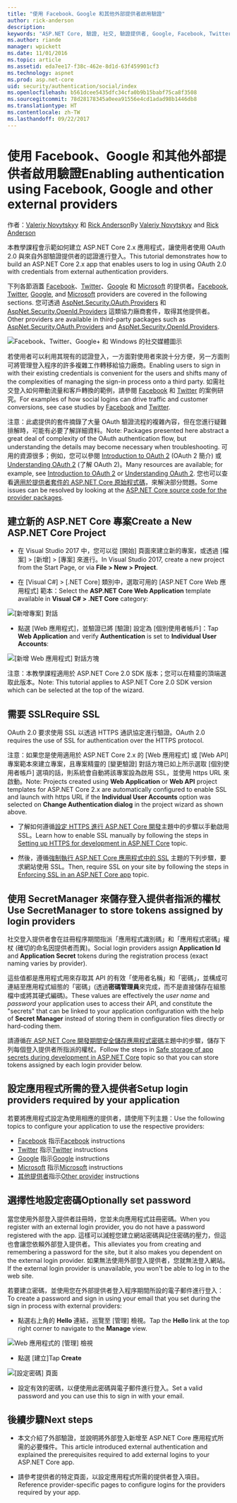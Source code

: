 ```yaml
---
title: "使用 Facebook、Google 和其他外部提供者啟用驗證"
author: rick-anderson
description: 
keywords: "ASP.NET Core, 驗證, 社交, 驗證提供者, Google, Facebook, Twitter, Microsoft 帳戶"
ms.author: riande
manager: wpickett
ms.date: 11/01/2016
ms.topic: article
ms.assetid: eda7ee17-f38c-462e-8d1d-63f459901cf3
ms.technology: aspnet
ms.prod: asp.net-core
uid: security/authentication/social/index
ms.openlocfilehash: b561dcee5435dfc34cfa0b9b15babf75ca8f3508
ms.sourcegitcommit: 78d28178345a0eea91556e4cd1adad98b1446db8
ms.translationtype: HT
ms.contentlocale: zh-TW
ms.lasthandoff: 09/22/2017
---
```

# <a name="enabling-authentication-using-facebook-google-and-other-external-providers"></a><span data-ttu-id="1c5b3-103">使用 Facebook、Google 和其他外部提供者啟用驗證</span><span class="sxs-lookup"><span data-stu-id="1c5b3-103">Enabling authentication using Facebook, Google and other external providers</span></span>

<a name=security-authentication-social-logins></a>

<span data-ttu-id="1c5b3-104">作者：[Valeriy Novytskyy](https://github.com/01binary) 和 [Rick Anderson](https://twitter.com/RickAndMSFT)</span><span class="sxs-lookup"><span data-stu-id="1c5b3-104">By [Valeriy Novytskyy](https://github.com/01binary) and [Rick Anderson](https://twitter.com/RickAndMSFT)</span></span>

<span data-ttu-id="1c5b3-105">本教學課程會示範如何建立 ASP.NET Core 2.x 應用程式，讓使用者使用 OAuth 2.0 與來自外部驗證提供者的認證進行登入。</span><span class="sxs-lookup"><span data-stu-id="1c5b3-105">This tutorial demonstrates how to build an ASP.NET Core 2.x app that enables users to log in using OAuth 2.0 with credentials from external authentication providers.</span></span>

<span data-ttu-id="1c5b3-106">下列各節涵蓋 [Facebook](facebook-logins.md)、[Twitter](twitter-logins.md)、[Google](google-logins.md) 和 [Microsoft](microsoft-logins.md) 的提供者。</span><span class="sxs-lookup"><span data-stu-id="1c5b3-106">[Facebook](facebook-logins.md), [Twitter](twitter-logins.md), [Google](google-logins.md), and [Microsoft](microsoft-logins.md) providers are covered in the following sections.</span></span> <span data-ttu-id="1c5b3-107">您可透過 [AspNet.Security.OAuth.Providers](https://github.com/aspnet-contrib/AspNet.Security.OAuth.Providers) 和 [AspNet.Security.OpenId.Providers](https://github.com/aspnet-contrib/AspNet.Security.OpenId.Providers) 這類協力廠商套件，取得其他提供者。</span><span class="sxs-lookup"><span data-stu-id="1c5b3-107">Other providers are available in third-party packages such as [AspNet.Security.OAuth.Providers](https://github.com/aspnet-contrib/AspNet.Security.OAuth.Providers) and [AspNet.Security.OpenId.Providers](https://github.com/aspnet-contrib/AspNet.Security.OpenId.Providers).</span></span>

![Facebook、Twitter、Google+ 和 Windows 的社交媒體圖示](index/_static/social.png)

<span data-ttu-id="1c5b3-109">若使用者可以利用其現有的認證登入，一方面對使用者來說十分方便，另一方面則可將管理登入程序的許多複雜工作轉移給協力廠商。</span><span class="sxs-lookup"><span data-stu-id="1c5b3-109">Enabling users to sign in with their existing credentials is convenient for the users and shifts many of the complexities of managing the sign-in process onto a third party.</span></span> <span data-ttu-id="1c5b3-110">如需社交登入如何帶動流量和客戶轉換的範例，請參閱 [Facebook](https://www.facebook.com/unsupportedbrowser) 和 [Twitter](https://dev.twitter.com/resources/case-studies) 的案例研究。</span><span class="sxs-lookup"><span data-stu-id="1c5b3-110">For examples of how social logins can drive traffic and customer conversions, see case studies by [Facebook](https://www.facebook.com/unsupportedbrowser) and [Twitter](https://dev.twitter.com/resources/case-studies).</span></span>

<span data-ttu-id="1c5b3-111">注意：此處提供的套件摘錄了大量 OAuth 驗證流程的複雜內容，但在您進行疑難排解時，可能有必要了解詳細資料。</span><span class="sxs-lookup"><span data-stu-id="1c5b3-111">Note: Packages presented here abstract a great deal of complexity of the OAuth authentication flow, but understanding the details may become necessary when troubleshooting.</span></span> <span data-ttu-id="1c5b3-112">可用的資源很多；例如，您可以參閱 [Introduction to OAuth 2](https://www.digitalocean.com/community/tutorials/an-introduction-to-oauth-2) (OAuth 2 簡介) 或 [Understanding OAuth 2](http://www.bubblecode.net/2016/01/22/understanding-oauth2/) (了解 OAuth 2)。</span><span class="sxs-lookup"><span data-stu-id="1c5b3-112">Many resources are available; for example, see [Introduction to OAuth 2](https://www.digitalocean.com/community/tutorials/an-introduction-to-oauth-2) or [Understanding OAuth 2](http://www.bubblecode.net/2016/01/22/understanding-oauth2/).</span></span> <span data-ttu-id="1c5b3-113">您也可以查看[適用於提供者套件的 ASP.NET Core 原始程式碼](https://github.com/aspnet/Security/tree/dev/src)，來解決部分問題。</span><span class="sxs-lookup"><span data-stu-id="1c5b3-113">Some issues can be resolved by looking at the [ASP.NET Core source code for the provider packages](https://github.com/aspnet/Security/tree/dev/src).</span></span>

## <a name="create-a-new-aspnet-core-project"></a><span data-ttu-id="1c5b3-114">建立新的 ASP.NET Core 專案</span><span class="sxs-lookup"><span data-stu-id="1c5b3-114">Create a New ASP.NET Core Project</span></span>

* <span data-ttu-id="1c5b3-115">在 Visual Studio 2017 中，您可以從 [開始] 頁面來建立新的專案，或透過 [檔案] > [新增] > [專案] 來進行。</span><span class="sxs-lookup"><span data-stu-id="1c5b3-115">In Visual Studio 2017, create a new project from the Start Page, or via **File > New > Project**.</span></span>

* <span data-ttu-id="1c5b3-116">在 [Visual C#] > [.NET Core] 類別中，選取可用的 [ASP.NET Core Web 應用程式] 範本：</span><span class="sxs-lookup"><span data-stu-id="1c5b3-116">Select the **ASP.NET Core Web Application** template available in **Visual C# > .NET Core** category:</span></span>

![[新增專案] 對話](index/_static/new-project.png)

* <span data-ttu-id="1c5b3-118">點選 [Web 應用程式]，並驗證已將 [驗證] 設定為 [個別使用者帳戶]：</span><span class="sxs-lookup"><span data-stu-id="1c5b3-118">Tap **Web Application** and verify **Authentication** is set to **Individual User Accounts**:</span></span>

![[新增 Web 應用程式] 對話方塊](index/_static/select-project.png)

<span data-ttu-id="1c5b3-120">注意：本教學課程適用於 ASP.NET Core 2.0 SDK 版本；您可以在精靈的頂端選取此版本。</span><span class="sxs-lookup"><span data-stu-id="1c5b3-120">Note: This tutorial applies to ASP.NET Core 2.0 SDK version which can be selected at the top of the wizard.</span></span>

## <a name="require-ssl"></a><span data-ttu-id="1c5b3-121">需要 SSL</span><span class="sxs-lookup"><span data-stu-id="1c5b3-121">Require SSL</span></span>

<span data-ttu-id="1c5b3-122">OAuth 2.0 要求使用 SSL 以透過 HTTPS 通訊協定進行驗證。</span><span class="sxs-lookup"><span data-stu-id="1c5b3-122">OAuth 2.0 requires the use of SSL for authentication over the HTTPS protocol.</span></span>

<span data-ttu-id="1c5b3-123">注意：如果您是使用適用於 ASP.NET Core 2.x 的 [Web 應用程式] 或 [Web API] 專案範本來建立專案，且專案精靈的 [變更驗證] 對話方塊已如上所示選取 [個別使用者帳戶] 選項的話，則系統會自動將該專案設為啟用 SSL，並使用 https URL 來啟動。</span><span class="sxs-lookup"><span data-stu-id="1c5b3-123">Note: Projects created using **Web Application** or **Web API** project templates for ASP.NET Core 2.x are automatically configured to enable SSL and launch with https URL if the **Individual User Accounts** option was selected on **Change Authentication dialog** in the project wizard as shown above.</span></span>

* <span data-ttu-id="1c5b3-124">了解如何遵循[設定 HTTPS 進行 ASP.NET Core 開發](xref:security/https)主題中的步驟以手動啟用 SSL。</span><span class="sxs-lookup"><span data-stu-id="1c5b3-124">Learn how to enable SSL manually by following the steps in [Setting up HTTPS for development in ASP.NET Core](xref:security/https) topic.</span></span>

* <span data-ttu-id="1c5b3-125">然後，遵循[強制執行 ASP.NET Core 應用程式中的 SSL](xref:security/enforcing-ssl) 主題的下列步驟，要求網站使用 SSL。</span><span class="sxs-lookup"><span data-stu-id="1c5b3-125">Then, require SSL on your site by following the steps in [Enforcing SSL in an ASP.NET Core app](xref:security/enforcing-ssl) topic.</span></span>

## <a name="use-secretmanager-to-store-tokens-assigned-by-login-providers"></a><span data-ttu-id="1c5b3-126">使用 SecretManager 來儲存登入提供者指派的權杖</span><span class="sxs-lookup"><span data-stu-id="1c5b3-126">Use SecretManager to store tokens assigned by login providers</span></span>

<span data-ttu-id="1c5b3-127">社交登入提供者會在註冊程序期間指派「應用程式識別碼」和「應用程式密碼」權杖 (確切的命名因提供者而異)。</span><span class="sxs-lookup"><span data-stu-id="1c5b3-127">Social login providers assign **Application Id** and **Application Secret** tokens during the registration process (exact naming varies by provider).</span></span>

<span data-ttu-id="1c5b3-128">這些值都是應用程式用來存取其 API 的有效「使用者名稱」和「密碼」，並構成可連結至應用程式組態的「密碼」(透過**密碼管理員**來完成，而不是直接儲存在組態檔中或將其硬式編碼)。</span><span class="sxs-lookup"><span data-stu-id="1c5b3-128">These values are effectively the *user name* and *password* your application uses to access their API, and constitute the "secrets" that can be linked to your application configuration with the help of **Secret Manager** instead of storing them in configuration files directly or hard-coding them.</span></span>

<span data-ttu-id="1c5b3-129">請遵循[在 ASP.NET Core 開發期間安全儲存應用程式密碼](xref:security/app-secrets)主題中的步驟，儲存下列每個登入提供者所指派的權杖。</span><span class="sxs-lookup"><span data-stu-id="1c5b3-129">Follow the steps in [Safe storage of app secrets during development in ASP.NET Core](xref:security/app-secrets) topic so that you can store tokens assigned by each login provider below.</span></span>

## <a name="setup-login-providers-required-by-your-application"></a><span data-ttu-id="1c5b3-130">設定應用程式所需的登入提供者</span><span class="sxs-lookup"><span data-stu-id="1c5b3-130">Setup login providers required by your application</span></span>

<span data-ttu-id="1c5b3-131">若要將應用程式設定為使用相應的提供者，請使用下列主題：</span><span class="sxs-lookup"><span data-stu-id="1c5b3-131">Use the following topics to configure your application to use the respective providers:</span></span>

* <span data-ttu-id="1c5b3-132">[Facebook](facebook-logins.md) 指示</span><span class="sxs-lookup"><span data-stu-id="1c5b3-132">[Facebook](facebook-logins.md) instructions</span></span>
* <span data-ttu-id="1c5b3-133">[Twitter](twitter-logins.md) 指示</span><span class="sxs-lookup"><span data-stu-id="1c5b3-133">[Twitter](twitter-logins.md) instructions</span></span>
* <span data-ttu-id="1c5b3-134">[Google](google-logins.md) 指示</span><span class="sxs-lookup"><span data-stu-id="1c5b3-134">[Google](google-logins.md) instructions</span></span>
* <span data-ttu-id="1c5b3-135">[Microsoft](microsoft-logins.md) 指示</span><span class="sxs-lookup"><span data-stu-id="1c5b3-135">[Microsoft](microsoft-logins.md) instructions</span></span>
* <span data-ttu-id="1c5b3-136">[其他提供者](other-logins.md)指示</span><span class="sxs-lookup"><span data-stu-id="1c5b3-136">[Other provider](other-logins.md) instructions</span></span>

## <a name="optionally-set-password"></a><span data-ttu-id="1c5b3-137">選擇性地設定密碼</span><span class="sxs-lookup"><span data-stu-id="1c5b3-137">Optionally set password</span></span>

<span data-ttu-id="1c5b3-138">當您使用外部登入提供者註冊時，您並未向應用程式註冊密碼。</span><span class="sxs-lookup"><span data-stu-id="1c5b3-138">When you register with an external login provider, you do not have a password registered with the app.</span></span> <span data-ttu-id="1c5b3-139">這樣可以減輕您建立網站密碼與記住密碼的壓力，但這也會讓您依賴外部登入提供者。</span><span class="sxs-lookup"><span data-stu-id="1c5b3-139">This alleviates you from creating and remembering a password for the site, but it also makes you dependent on the external login provider.</span></span> <span data-ttu-id="1c5b3-140">如果無法使用外部登入提供者，您就無法登入網站。</span><span class="sxs-lookup"><span data-stu-id="1c5b3-140">If the external login provider is unavailable, you won't be able to log in to the web site.</span></span>

<span data-ttu-id="1c5b3-141">若要建立密碼，並使用您在外部提供者登入程序期間所設的電子郵件進行登入：</span><span class="sxs-lookup"><span data-stu-id="1c5b3-141">To create a password and sign in using your email that you set during the sign in process with external providers:</span></span>

* <span data-ttu-id="1c5b3-142">點選右上角的 **Hello <email alias>** 連結，巡覽至 [管理] 檢視。</span><span class="sxs-lookup"><span data-stu-id="1c5b3-142">Tap the **Hello <email alias>** link at the top right corner to navigate to the **Manage** view.</span></span>

![Web 應用程式的 [管理] 檢視](index/_static/pass1a.png)

* <span data-ttu-id="1c5b3-144">點選 [建立]</span><span class="sxs-lookup"><span data-stu-id="1c5b3-144">Tap **Create**</span></span>

![[設定密碼] 頁面](index/_static/pass2a.png)

* <span data-ttu-id="1c5b3-146">設定有效的密碼，以便使用此密碼與電子郵件進行登入。</span><span class="sxs-lookup"><span data-stu-id="1c5b3-146">Set a valid password and you can use this to sign in with your email.</span></span>

## <a name="next-steps"></a><span data-ttu-id="1c5b3-147">後續步驟</span><span class="sxs-lookup"><span data-stu-id="1c5b3-147">Next steps</span></span>

* <span data-ttu-id="1c5b3-148">本文介紹了外部驗證，並說明將外部登入新增至 ASP.NET Core 應用程式所需的必要條件。</span><span class="sxs-lookup"><span data-stu-id="1c5b3-148">This article introduced external authentication and explained the prerequisites required to add external logins to your ASP.NET Core app.</span></span>

* <span data-ttu-id="1c5b3-149">請參考提供者的特定頁面，以設定應用程式所需的提供者登入項目。</span><span class="sxs-lookup"><span data-stu-id="1c5b3-149">Reference provider-specific pages to configure logins for the providers required by your app.</span></span>
